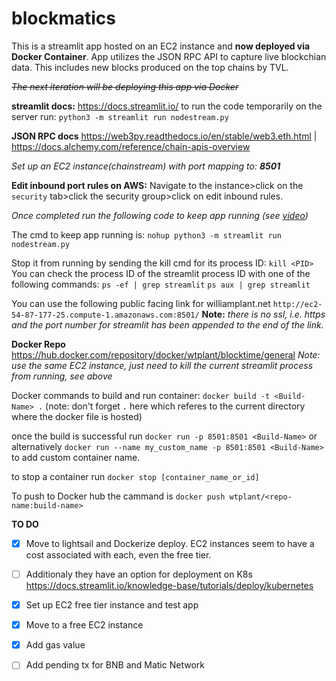 # blockmatics
This is a streamlit app hosted on an EC2 instance and **now deployed via Docker Container**. App utilizes the JSON RPC API to capture live blockchian data. 
This includes new blocks produced on the top chains by TVL. 

 
~~*The next iteration will be deploying this app via Docker*~~

**streamlit docs:**
https://docs.streamlit.io/
to run the code temporarily on the server run:
`python3 -m streamlit run nodestream.py`

**JSON RPC docs**
https://web3py.readthedocs.io/en/stable/web3.eth.html |
https://docs.alchemy.com/reference/chain-apis-overview

*Set up an EC2 instance(chainstream) with port mapping to: **8501***

**Edit inbound port rules on AWS:** Navigate to the instance>click on the `security` tab>click the security group>click on edit inbound rules. 

*Once completed run the following code to keep app running *(*see [video](https://www.youtube.com/watch?v=DflWqmppOAg&t=709s)*)**

The cmd to keep app running is:
`nohup python3 -m streamlit run nodestream.py`

Stop it from running by sending the kill cmd for its process ID:
`kill <PID>`
You can check the process ID of the streamlit process ID with one of the following commands:
`ps -ef | grep streamlit` 
`ps aux | grep streamlit`

You can use the following public facing link for williamplant.net `http://ec2-54-87-177-25.compute-1.amazonaws.com:8501/`
**Note:** *there is no ssl, i.e. https and the port number for streamlit has been appended to the end of the link.*

**Docker Repo** https://hub.docker.com/repository/docker/wtplant/blocktime/general
*Note: use the same EC2 instance, just need to kill the current streamlit process from running, see above*

Docker commands to build and run container:
`docker build -t <Build-Name> .` (note: don't forget `.` here which referes to the current directory where the docker file is hosted)

once the build is successful run `docker run -p 8501:8501 <Build-Name>` or alternatively `docker run --name my_custom_name -p 8501:8501 <Build-Name>
` to add custom container name. 

to stop a container run `docker stop [container_name_or_id]`

To push to Docker hub the cammand is `docker push wtplant/<repo-name:build-name>`


**TO DO**
- [x] Move to lightsail and Dockerize deploy. EC2 instances seem to have a cost associated with each, even the free tier.
- [ ] Additionaly they have an option for deployment on K8s https://docs.streamlit.io/knowledge-base/tutorials/deploy/kubernetes
- [x] Set up EC2 free tier instance and test app
- [x] Move to a free EC2 instance
- [x] Add gas value
- [ ] Add pending tx for BNB and Matic Network




